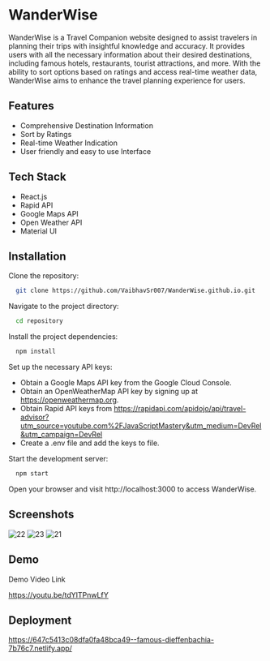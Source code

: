 
# WanderWise

WanderWise is a Travel Companion website designed to assist travelers in planning their trips with insightful knowledge and accuracy. It provides users with all the necessary information about their desired destinations, including famous hotels, restaurants, tourist attractions, and more. With the ability to sort options based on ratings and access real-time weather data, WanderWise aims to enhance the travel planning experience for users.


## Features

- Comprehensive Destination Information
- Sort by Ratings
- Real-time Weather Indication
- User friendly and easy to use Interface


## Tech Stack

- React.js
- Rapid API
- Google Maps API
- Open Weather API
- Material UI


## Installation

Clone the repository:

```bash
  git clone https://github.com/VaibhavSr007/WanderWise.github.io.git
```

  
Navigate to the project directory:

```bash
  cd repository
```


Install the project dependencies:
```bash
  npm install
```


Set up the necessary API keys:
- Obtain a Google Maps API key from the Google Cloud Console.
- Obtain an OpenWeatherMap API key by signing up at https://openweathermap.org.
- Obtain Rapid API keys from https://rapidapi.com/apidojo/api/travel-advisor?utm_source=youtube.com%2FJavaScriptMastery&utm_medium=DevRel&utm_campaign=DevRel
- Create a .env file and add the keys to file. 



Start the development server:
```bash
  npm start
```


Open your browser and visit http://localhost:3000 to access WanderWise.
## Screenshots
![22](https://github.com/VaibhavSr007/WanderWise.github.io/assets/99118025/ac63a268-e96f-46cf-b320-8ede99cf80bb)
![23](https://github.com/VaibhavSr007/WanderWise.github.io/assets/99118025/9b2122be-146f-4021-880d-4e4523f098fe)
![21](https://github.com/VaibhavSr007/WanderWise.github.io/assets/99118025/7b8df473-8b0a-4b8b-a23b-b44e12f9842a)


## Demo

Demo Video Link

https://youtu.be/tdYITPnwLfY


## Deployment

https://647c5413c08dfa0fa48bca49--famous-dieffenbachia-7b76c7.netlify.app/

